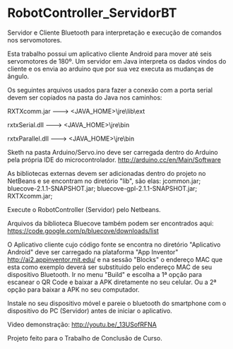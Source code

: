 RobotController_ServidorBT
==========================

Servidor e Cliente Bluetooth para interpretação e execução de comandos nos servomotores.

Esta trabalho possui um aplicativo cliente Android para mover até seis servomotores de 180º. Um servidor em Java interpreta os dados vindos do cliente e os envia ao arduino que por sua vez executa as mudanças de ângulo.

Os seguintes arquivos usados para fazer a conexão com a porta serial devem ser copiados na pasta do Java nos caminhos:

RXTXcomm.jar ---> <JAVA_HOME>\jre\lib\ext

rxtxSerial.dll ---> <JAVA_HOME>\jre\bin

rxtxParallel.dll ---> <JAVA_HOME>\jre\bin

Sketh  na pasta Arduino/Servo.ino deve ser carregada dentro do Arduino pela própria IDE do microcontrolador. 
http://arduino.cc/en/Main/Software

As bibliotecas externas devem ser adicionadas dentro do projeto no NetBeans e se encontram no diretório "lib", são elas:
jcommon.jar;
bluecove-2.1.1-SNAPSHOT.jar;
bluecove-gpl-2.1.1-SNAPSHOT.jar;
RXTXcomm.jar;

Execute o RobotController (Servidor) pelo Netbeans.

Arquivos da biblioteca Bluecove também podem ser encontrados aqui: https://code.google.com/p/bluecove/downloads/list


O Aplicativo cliente cujo código fonte se encontra no diretório "Aplicativo Android" deve ser carregado na plataforma "App Inventor" http://ai2.appinventor.mit.edu/ e na sessão "Blocks" o endereço MAC que esta como exemplo deverá ser substituido pelo endereço MAC de seu dispositivo Bluetooth.
Ir no menu "Build" e escolha a 1ª opção para escanear o QR Code e baixar a APK diretamente no seu celular. Ou a 2ª opção para baixar a APK no seu computador.

Instale no seu dispositivo móvel e  pareie o bluetooth do smartphone com o dispositivo do PC (Servidor) antes de iniciar o aplicativo.

Video demonstração:
http://youtu.be/_13USofRFNA

Projeto feito para o Trabalho de Conclusão de Curso.
